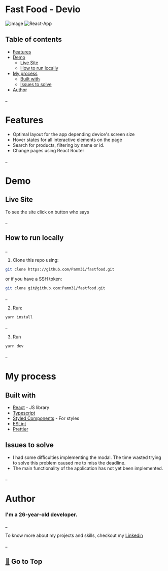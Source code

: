 # Fast Food - Devio

![image](https://user-images.githubusercontent.com/94413939/178080439-85227899-5915-40a6-b16f-c3a83a92d078.png)
![React-App](https://user-images.githubusercontent.com/94413939/178081197-23b1e978-f774-4ced-b078-f32f2dbe3233.gif)


## Table of contents
- [Features](#features)
- [Demo](#demo)
  - [Live Site](#live-site)
  - [How to run locally](#how-to-run-locally)
- [My process](#my-process)
  - [Built with](#built-with)
  - [Issues to solve](#issues-to-solve)
- [Author](#author)

\_
# Features

- Optimal layout for the app depending device's screen size
- Hover states for all interactive elements on the page
- Search for products, filtering by name or id.
- Change pages using React Router

\_
# Demo

## Live Site
To see the site click on button who says 

\_

## How to run locally

\_
1. Clone this repo using:
```bash
git clone https://github.com/Pamm31/fastfood.git
```
or if you have a SSH token:
```bash
git clone git@github.com:Pamm31/fastfood.git
```
\_

2. Run:
```bash
yarn install
```
\_

3. Run 
```bash
yarn dev
```
\_

# My process

## Built with

- [React](https://reactjs.org/) - JS library
- [Typescript]()
- [Styled Components](https://styled-components.com/) - For styles
- [ESLint]()
- [Prettier]()

## Issues to solve
- I had some difficulties implementing the modal. The time wasted trying to solve this problem caused me to miss the deadline.
- The main functionality of the application has not yet been implemented.

\_
# Author

### I'm a 26-year-old developer.
\_

To know more about my projects and skills, checkout my [Linkedin](https://Linkedin.com/in/pamelasilveira)

\_
## [🔼](#devio-front-end-challenge) Go to Top
